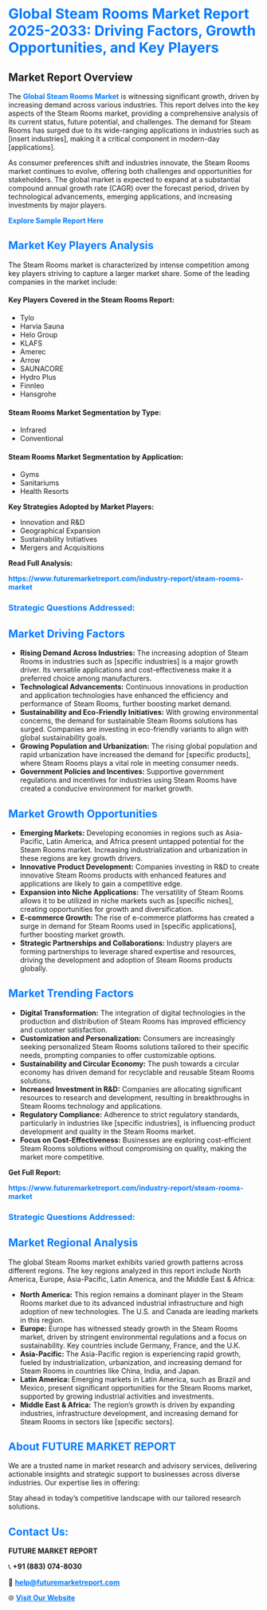 <h1 style="color: #007BFF;">Global Steam Rooms Market Report 2025-2033: Driving Factors, Growth Opportunities, and Key Players</h1>

<section id="overview">
<h2>Market Report Overview</h2>
<p>The <a href="https://www.futuremarketreport.com/industry-report/steam-rooms-market" style="color: #007BFF; text-decoration: none;"><strong>Global Steam Rooms Market</strong></a> is witnessing significant growth, driven by increasing demand across various industries. This report delves into the key aspects of the Steam Rooms market, providing a comprehensive analysis of its current status, future potential, and challenges. The demand for Steam Rooms has surged due to its wide-ranging applications in industries such as [insert industries], making it a critical component in modern-day [applications].</p>
<p>As consumer preferences shift and industries innovate, the Steam Rooms market continues to evolve, offering both challenges and opportunities for stakeholders. The global market is expected to expand at a substantial compound annual growth rate (CAGR) over the forecast period, driven by technological advancements, emerging applications, and increasing investments by major players.</p>
</section>

<section id="overview">
<p><a href="https://www.futuremarketreport.com/request-sample/reportId=88492" style="color: #007BFF; text-decoration: none;"><strong>Explore Sample Report Here</strong></a></p>
</section>

<section id="key-players">
<h2 style="color: #007BFF;">Market Key Players Analysis</h2>
<p>The Steam Rooms market is characterized by intense competition among key players striving to capture a larger market share. Some of the leading companies in the market include:</p>
<h4>Key Players Covered in the Steam Rooms Report:</h4>
<ul><li>Tylo</li><li>Harvia Sauna</li><li>Helo Group</li><li>KLAFS</li><li>Amerec</li><li>Arrow</li><li>SAUNACORE</li><li>Hydro Plus</li><li>Finnleo</li><li>Hansgrohe</li></ul>
<h4>Steam Rooms Market Segmentation by Type:</h4>
<ul><li>Infrared</li><li>Conventional</li></ul>

<h4>Steam Rooms Market Segmentation by Application:</h4>
<ul><li>Gyms</li><li>Sanitariums</li><li>Health Resorts</li></ul>
<p><strong>Key Strategies Adopted by Market Players:</strong></p>
<ul>
<li>Innovation and R&D</li>
<li>Geographical Expansion</li>
<li>Sustainability Initiatives</li>
<li>Mergers and Acquisitions</li>
</ul>
</section>

<section>
<p><strong>Read Full Analysis: </strong></p><a href="https://www.futuremarketreport.com/industry-report/steam-rooms-market" style="color: #007BFF; text-decoration: none;"><strong>https://www.futuremarketreport.com/industry-report/steam-rooms-market</strong></a>
<h3 style="color: #007BFF;">Strategic Questions Addressed:</h3>
</section>

<section id="driving-factors">
<h2 style="color: #007BFF;">Market Driving Factors</h2>
<ul>
<li><strong>Rising Demand Across Industries:</strong> The increasing adoption of Steam Rooms in industries such as [specific industries] is a major growth driver. Its versatile applications and cost-effectiveness make it a preferred choice among manufacturers.</li>
<li><strong>Technological Advancements:</strong> Continuous innovations in production and application technologies have enhanced the efficiency and performance of Steam Rooms, further boosting market demand.</li>
<li><strong>Sustainability and Eco-Friendly Initiatives:</strong> With growing environmental concerns, the demand for sustainable Steam Rooms solutions has surged. Companies are investing in eco-friendly variants to align with global sustainability goals.</li>
<li><strong>Growing Population and Urbanization:</strong> The rising global population and rapid urbanization have increased the demand for [specific products], where Steam Rooms plays a vital role in meeting consumer needs.</li>
<li><strong>Government Policies and Incentives:</strong> Supportive government regulations and incentives for industries using Steam Rooms have created a conducive environment for market growth.</li>
</ul>
</section>

<section id="growth-opportunities">
<h2 style="color: #007BFF;">Market Growth Opportunities</h2>
<ul>
<li><strong>Emerging Markets:</strong> Developing economies in regions such as Asia-Pacific, Latin America, and Africa present untapped potential for the Steam Rooms market. Increasing industrialization and urbanization in these regions are key growth drivers.</li>
<li><strong>Innovative Product Development:</strong> Companies investing in R&D to create innovative Steam Rooms products with enhanced features and applications are likely to gain a competitive edge.</li>
<li><strong>Expansion into Niche Applications:</strong> The versatility of Steam Rooms allows it to be utilized in niche markets such as [specific niches], creating opportunities for growth and diversification.</li>
<li><strong>E-commerce Growth:</strong> The rise of e-commerce platforms has created a surge in demand for Steam Rooms used in [specific applications], further boosting market growth.</li>
<li><strong>Strategic Partnerships and Collaborations:</strong> Industry players are forming partnerships to leverage shared expertise and resources, driving the development and adoption of Steam Rooms products globally.</li>
</ul>
</section>

<section id="trending-factors">
<h2 style="color: #007BFF;">Market Trending Factors</h2>
<ul>
<li><strong>Digital Transformation:</strong> The integration of digital technologies in the production and distribution of Steam Rooms has improved efficiency and customer satisfaction.</li>
<li><strong>Customization and Personalization:</strong> Consumers are increasingly seeking personalized Steam Rooms solutions tailored to their specific needs, prompting companies to offer customizable options.</li>
<li><strong>Sustainability and Circular Economy:</strong> The push towards a circular economy has driven demand for recyclable and reusable Steam Rooms solutions.</li>
<li><strong>Increased Investment in R&D:</strong> Companies are allocating significant resources to research and development, resulting in breakthroughs in Steam Rooms technology and applications.</li>
<li><strong>Regulatory Compliance:</strong> Adherence to strict regulatory standards, particularly in industries like [specific industries], is influencing product development and quality in the Steam Rooms market.</li>
<li><strong>Focus on Cost-Effectiveness:</strong> Businesses are exploring cost-efficient Steam Rooms solutions without compromising on quality, making the market more competitive.</li>
</ul>
</section>

<section>
<p><strong>Get Full Report: </strong></p><a href="https://www.futuremarketreport.com/industry-report/steam-rooms-market" style="color: #007BFF; text-decoration: none;"><strong>https://www.futuremarketreport.com/industry-report/steam-rooms-market</strong></a>
<h3 style="color: #007BFF;">Strategic Questions Addressed:</h3>
</section>


<section id="regional-analysis">
<h2 style="color: #007BFF;">Market Regional Analysis</h2>
<p>The global Steam Rooms market exhibits varied growth patterns across different regions. The key regions analyzed in this report include North America, Europe, Asia-Pacific, Latin America, and the Middle East & Africa:</p>
<ul>
<li><strong>North America:</strong> This region remains a dominant player in the Steam Rooms market due to its advanced industrial infrastructure and high adoption of new technologies. The U.S. and Canada are leading markets in this region.</li>
<li><strong>Europe:</strong> Europe has witnessed steady growth in the Steam Rooms market, driven by stringent environmental regulations and a focus on sustainability. Key countries include Germany, France, and the U.K.</li>
<li><strong>Asia-Pacific:</strong> The Asia-Pacific region is experiencing rapid growth, fueled by industrialization, urbanization, and increasing demand for Steam Rooms in countries like China, India, and Japan.</li>
<li><strong>Latin America:</strong> Emerging markets in Latin America, such as Brazil and Mexico, present significant opportunities for the Steam Rooms market, supported by growing industrial activities and investments.</li>
<li><strong>Middle East & Africa:</strong> The region’s growth is driven by expanding industries, infrastructure development, and increasing demand for Steam Rooms in sectors like [specific sectors].</li>
</ul>
</section>

<footer>
<h2 style="color: #007BFF;">About FUTURE MARKET REPORT</h2>
<p>We are a trusted name in market research and advisory services, delivering actionable insights and strategic support to businesses across diverse industries. Our expertise lies in offering:</p>

<p>Stay ahead in today’s competitive landscape with our tailored research solutions.</p>

<h2 style="color: #007BFF;">Contact Us:</h2>
<p><strong>FUTURE MARKET REPORT</strong></p>
<p>📞 <strong>+91 (883) 074-8030</strong></p>
<p>📧 <strong><a href="mailto:help@futuremarketreport.com" style="color: #007BFF;">help@futuremarketreport.com</a></strong></p>
<p>🌐 <strong><a href="https://www.futuremarketreport.com/" style="color: #007BFF;">Visit Our Website</a></strong></p>
</footer>
